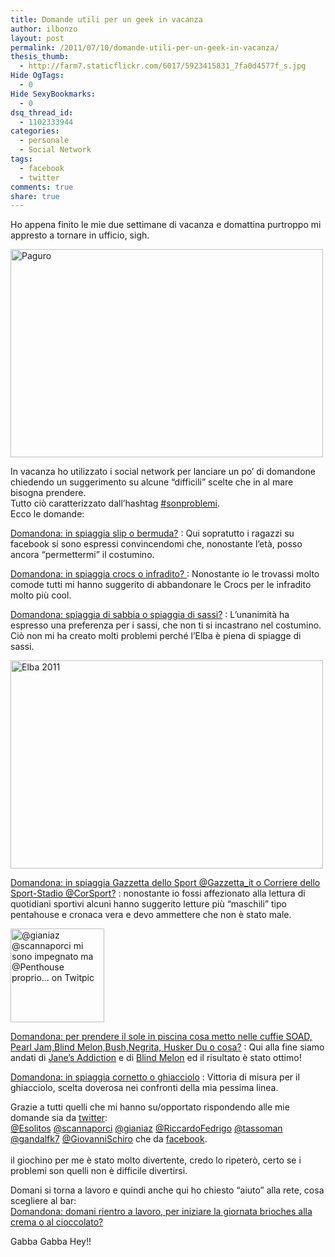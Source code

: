 ```yaml
---
title: Domande utili per un geek in vacanza
author: ilbonzo
layout: post
permalink: /2011/07/10/domande-utili-per-un-geek-in-vacanza/
thesis_thumb:
  - http://farm7.staticflickr.com/6017/5923415831_7fa0d4577f_s.jpg
Hide OgTags:
  - 0
Hide SexyBookmarks:
  - 0
dsq_thread_id:
  - 1102333944
categories:
  - personale
  - Social Network
tags:
  - facebook
  - twitter
comments: true
share: true
---
```

Ho appena finito le mie due settimane di vacanza e domattina purtroppo mi appresto a tornare in ufficio, sigh.

[<img src="http://farm7.static.flickr.com/6017/5923415831_7fa0d4577f.jpg" width="500" height="333" alt="Paguro" />][1]

In vacanza ho utilizzato i social network per lanciare un po&#8217; di domandone chiedendo un suggerimento su alcune &#8220;difficili&#8221; scelte che in al mare bisogna prendere.  
Tutto ciò caratterizzato dall&#8217;hashtag [#sonproblemi][2].  
Ecco le domande:

[Domandona: in spiaggia slip o bermuda?][3]
:   Qui sopratutto i ragazzi su facebook si sono espressi convincendomi che, nonostante l&#8217;età, posso ancora &#8220;permettermi&#8221; il costumino.


[Domandona: in spiaggia crocs o infradito? ][4]
:   Nonostante io le trovassi molto comode tutti mi hanno suggerito di abbandonare le Crocs per le infradito molto più cool.


[Domandona: spiaggia di sabbia o spiaggia di sassi?][5]
:   L&#8217;unanimità ha espresso una preferenza per i sassi, che non ti si incastrano nel costumino.  
    Ciò non mi ha creato molti problemi perché l&#8217;Elba è piena di spiagge di sassi.</p>
    [<img src="http://farm7.static.flickr.com/6012/5923423237_5d7e229fee.jpg" width="500" height="333" alt="Elba 2011" />][6]

[Domandona: in spiaggia Gazzetta dello Sport @Gazzetta_it o Corriere dello Sport-Stadio @CorSport?][7]
:   nonostante io fossi affezionato alla lettura di quotidiani sportivi alcuni hanno suggerito letture più &#8220;maschili&#8221; tipo pentahouse e cronaca vera e devo ammettere che non è stato male.</p>
    [<img src="http://twitpic.com/show/thumb/5lxdk9.jpg" width="150" alt="@gianiaz @scannaporci mi sono impegnato ma @Penthouse proprio... on Twitpic" />][8]

[Domandona: per prendere il sole in piscina cosa metto nelle cuffie SOAD, Pearl Jam,Blind Melon,Bush,Negrita, Husker Du o cosa?][9]
:   Qui alla fine siamo andati di [Jane&#8217;s Addiction][10] e di [Blind Melon][11] ed il risultato è stato ottimo!  




[Domandona: in spiaggia cornetto o ghiacciolo][12]
:   Vittoria di misura per il ghiacciolo, scelta doverosa nei confronti della mia pessima linea.



<div class="tweet-text tweet-text-large">
  Grazie a tutti quelli che mi hanno su/opportato rispondendo alle mie domande sia da <a href="http://twitter.com/ilbonzo">twitter</a>: <br /> <a class="  twitter-atreply" data-screen-name="Esolitos" href="http://twitter.com/Esolitos" rel="nofollow"><span class="at">@</span><span class="at-text">Esolitos</span></a> <a class="  twitter-atreply" data-screen-name="scannaporci" href="http://twitter.com/scannaporci" rel="nofollow"><span class="at">@</span><span class="at-text">scannaporci</span></a> <a class="  twitter-atreply" data-screen-name="gianiaz" href="http://twitter.com/gianiaz" rel="nofollow"><span class="at">@</span><span class="at-text">gianiaz</span></a> <a class="  twitter-atreply" data-screen-name="RiccardoFedrigo" href="http://twitter.com/RiccardoFedrigo" rel="nofollow"><span class="at">@</span><span class="at-text">RiccardoFedrigo</span></a> <a class="  twitter-atreply" data-screen-name="tassoman" href="http://twitter.com/tassoman" rel="nofollow"><span class="at">@</span><span class="at-text">tassoman</span></a> <a class="  twitter-atreply" data-screen-name="gandalfk7" href="http://twitter.com/gandalfk7" rel="nofollow"><span class="at">@</span><span class="at-text">gandalfk7</span></a> <a class="  twitter-atreply" data-screen-name="GiovanniSchiro" href="http://twitter.com/GiovanniSchiro" rel="nofollow"><span class="at">@</span><span class="at-text">GiovanniSchiro</span></a> che da <a href="https://www.facebook.com/ilbonzo">facebook</a>.<br /> <br /> il giochino per me è stato molto divertente, credo lo ripeterò, certo se i problemi son quelli non è difficile divertirsi.
</div>



Domani si torna a lavoro e quindi anche qui ho chiesto &#8220;aiuto&#8221; alla rete, cosa scegliere al bar:  
[Domandona: domani rientro a lavoro, per iniziare la giornata brioches alla crema o al cioccolato?][13]

Gabba Gabba Hey!!

<div class='kindleWidget kindleLight' >

</div>



 [1]: http://www.flickr.com/photos/ilbonzo/5923415831/ "Paguro di Matteo 'bonzo' Magni, su Flickr"
 [2]: http://twitter.com/#!/search?q=%23sonproblemi
 [3]: http://twitter.com/ilbonzo/status/86721014058319872
 [4]: http://twitter.com/ilbonzo/status/87073014365167616
 [5]: http://twitter.com/ilbonzo/status/87801903735521281
 [6]: http://www.flickr.com/photos/ilbonzo/5923423237/ "Elba 2011 di Matteo 'bonzo' Magni, su Flickr"
 [7]: http://twitter.com/ilbonzo/status/88177621870968832
 [8]: http://twitpic.com/5lxdk9 "@gianiaz @scannaporci mi sono impegnato ma @Penthouse proprio... on Twitpic"
 [9]: http://twitter.com/ilbonzo/status/88534378443063296
 [10]: http://www.janesaddiction.com/
 [11]: http://www.blindmelon.org/
 [12]: http://twitter.com/ilbonzo/status/88882275697168384
 [13]: http://twitter.com/ilbonzo/status/90160847023915008
